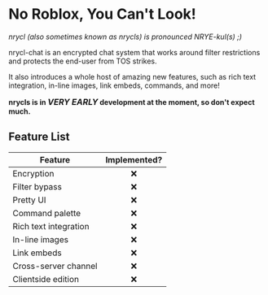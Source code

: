 # No Roblox, You Can't Look!
*nrycl (also sometimes known as nrycls) is pronounced NRYE-kul(s) ;)*

nrycl-chat is an encrypted chat system that works around filter restrictions and protects the end-user from TOS strikes.

It also introduces a whole host of amazing new features, such as rich text integration, in-line images, link embeds, commands, and more!

**nrycls is in <span style="font-size: 16px;">*VERY EARLY*</span> development at the moment, so don't expect much.**

## Feature List
| Feature               | Implemented? |
|-----------------------|:------------:|
| Encryption            |       ❌      |
| Filter bypass         |       ❌      |
| Pretty UI             |       ❌      |
| Command palette       |       ❌      |
| Rich text integration |       ❌      |
| In-line images        |       ❌      |
| Link embeds           |       ❌      |
| Cross-server channel  |       ❌      |
| Clientside edition    |       ❌      |